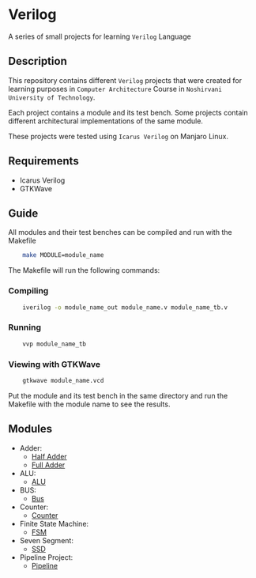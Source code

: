 # Verilog

A series of small projects for learning `Verilog` Language

## Description

This repository contains different `Verilog` projects that were created for learning purposes in `Computer Architecture` Course in `Noshirvani University of Technology`.

Each project contains a module and its test bench. Some projects contain different architectural implementations of the same module.

These projects were tested using `Icarus Verilog` on Manjaro Linux.

## Requirements

- Icarus Verilog
- GTKWave

## Guide

All modules and their test benches can be compiled and run with the Makefile

```bash
    make MODULE=module_name
```

The Makefile will run the following commands:

### Compiling

```bash
    iverilog -o module_name_out module_name.v module_name_tb.v
```

### Running

```bash
    vvp module_name_tb
```

### Viewing with GTKWave

```bash
    gtkwave module_name.vcd
```

Put the module and its test bench in the same directory and run the Makefile with the module name to see the results.

## Modules

- Adder:
  - [Half Adder](./ADDER/HA)
  - [Full Adder](./ADDER/FA)
- ALU:
  - [ALU](./ALU)
- BUS:
  - [Bus](./BUS)
- Counter:
  - [Counter](./COUNTER)
- Finite State Machine:
  - [FSM](./FSM)
- Seven Segment:
  - [SSD](./SEVEN-SEGMENT)
- Pipeline Project:
  - [Pipeline](./PIPELINE-PROJECT)
